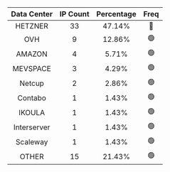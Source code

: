 | Data Center | IP Count | Percentage | Freq |
|:------------:|:--------:|:-----------:|:-----:|
| HETZNER | 33 | 47.14% | 🔴 |
| OVH | 9 | 12.86% | 🟢 |
| AMAZON | 4 | 5.71% | 🟢 |
| MEVSPACE | 3 | 4.29% | 🟢 |
| Netcup | 2 | 2.86% | 🟢 |
| Contabo | 1 | 1.43% | 🟢 |
| IKOULA | 1 | 1.43% | 🟢 |
| Interserver | 1 | 1.43% | 🟢 |
| Scaleway | 1 | 1.43% | 🟢 |
| OTHER | 15 | 21.43% | 🟢 |